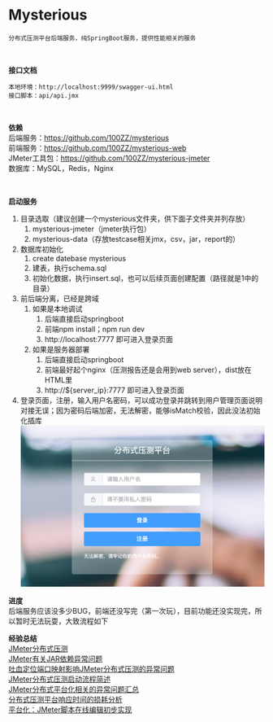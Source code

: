 # Mysterious
```
分布式压测平台后端服务，纯SpringBoot服务，提供性能相关的服务
```
<br> 

**接口文档**
```
本地环境：http://localhost:9999/swagger-ui.html
接口脚本：api/api.jmx
```
<br>

**依赖**
<br>
后端服务：https://github.com/100ZZ/mysterious
<br>
前端服务：https://github.com/100ZZ/mysterious-web
<br>
JMeter工具包：https://github.com/100ZZ/mysterious-jmeter
<br>
数据库：MySQL，Redis，Nginx

<br> 

**启动服务**
<br>
1. 目录选取（建议创建一个mysterious文件夹，供下面子文件夹并列存放）
   1. mysterious-jmeter（jmeter执行包）    
   2. mysterious-data（存放testcase相关jmx，csv，jar，report的）
2. 数据库初始化
   1. create datebase mysterious
   2. 建表，执行schema.sql
   3. 初始化数据，执行insert.sql，也可以后续页面创建配置（路径就是1中的目录）
3. 前后端分离，已经是跨域
   1. 如果是本地调试
      1. 后端直接启动springboot
      2. 前端npm install；npm run dev
      3. http://localhost:7777 即可进入登录页面
   2. 如果是服务器部署
      1. 后端直接启动springboot
      2. 前端最好起个nginx（压测报告还是会用到web server），dist放在HTML里
      3. http://${server_ip}:7777 即可进入登录页面
4. 登录页面，注册，输入用户名密码，可以成功登录并跳转到用户管理页面说明对接无误；因为密码后端加密，无法解密，能够isMatch校验，因此没法初始化插库
![image](https://raw.githubusercontent.com/100ZZ/mysterious/master/pic/login.png)

**进度**
<br>
后端服务应该没多少BUG，前端还没写完（第一次玩），目前功能还没实现完，所以暂时无法玩耍，大致流程如下

**经验总结**
<br>
[JMeter分布式压测](https://lihuia.com/jmeter%e5%88%86%e5%b8%83%e5%bc%8f%e5%8e%8b%e6%b5%8b/)
<br>
[JMeter有关JAR依赖异常问题](https://lihuia.com/jmeter%e6%9c%89%e5%85%b3jar%e4%be%9d%e8%b5%96%e7%9a%84%e9%97%ae%e9%a2%98/)
<br>
[吐血定位端口映射影响JMeter分布式压测的异常问题](https://lihuia.com/%e5%90%90%e8%a1%80%e5%ae%9a%e4%bd%8d%e7%ab%af%e5%8f%a3%e6%98%a0%e5%b0%84%e5%bd%b1%e5%93%8djmeter%e5%88%86%e5%b8%83%e5%bc%8f%e5%8e%8b%e6%b5%8b%e7%9a%84%e5%bc%82%e5%b8%b8%e9%97%ae%e9%a2%98/)
<br>
[JMeter分布式压测启动流程简述](https://lihuia.com/jmeter%e5%88%86%e5%b8%83%e5%bc%8f%e5%8e%8b%e6%b5%8b%e5%90%af%e5%8a%a8%e6%b5%81%e7%a8%8b%e7%ae%80%e8%bf%b0/)
<br>
[JMeter分布式平台化相关的异常问题汇总](https://lihuia.com/jmeter%e5%88%86%e5%b8%83%e5%bc%8f%e7%9b%b8%e5%85%b3%e7%9a%84%e5%bc%82%e5%b8%b8%e9%97%ae%e9%a2%98%e6%b1%87%e6%80%bb/)
<br>
[分布式压测平台响应时间的损耗分析](https://lihuia.com/%e5%8e%8b%e6%b5%8b%e5%b9%b3%e5%8f%b0%e5%93%8d%e5%ba%94%e6%97%b6%e9%97%b4%e7%9a%84%e6%8d%9f%e8%80%97%e5%88%86%e6%9e%90/)
<br>
[平台化：JMeter脚本在线编辑初步实现](https://lihuia.com/%e5%b9%b3%e5%8f%b0%e5%8c%96%ef%bc%9ajmeter%e8%84%9a%e6%9c%ac%e5%9c%a8%e7%ba%bf%e7%bc%96%e8%be%91%e5%88%9d%e6%ad%a5%e5%ae%9e%e7%8e%b0/)
